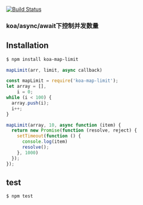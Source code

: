 [![Build Status](https://travis-ci.org/yaonie084/map-limit.svg?branch=master)](https://travis-ci.org/yaonie084/map-limit)

### koa/async/await下控制并发数量

## Installation

```sh
$ npm install koa-map-limit
```

```javascript
mapLimit(arr, limit, async callback)
```

```javascript
const mapLimit = require('koa-map-limit');
let array = [],
    i = 0;
while (i < 100) {
  array.push(i);
  i++;
}

mapLimit(array, 10, async function (item) {
  return new Promise(function (resolve, reject) {
    setTimeout(function () {
      console.log(item)
      resolve();
    }, 1000)
  });
});
```

## test

```sh
$ npm test
```
